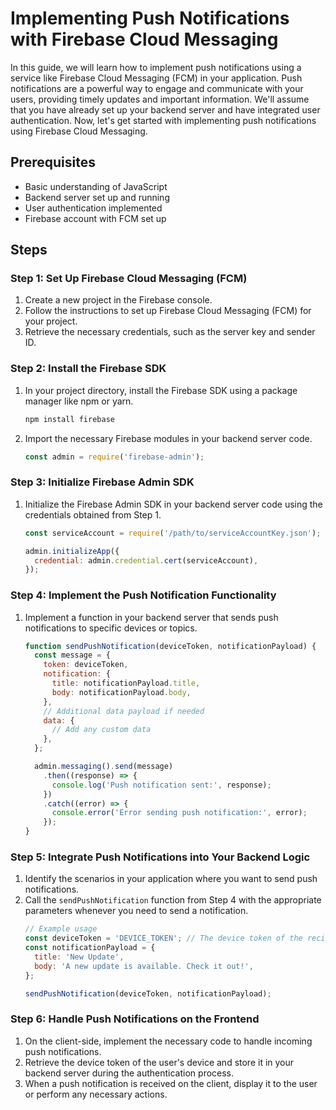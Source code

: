 # Implementing Push Notifications with Firebase Cloud Messaging

In this guide, we will learn how to implement push notifications using a service like Firebase Cloud Messaging (FCM) in your application. Push notifications are a powerful way to engage and communicate with your users, providing timely updates and important information. We'll assume that you have already set up your backend server and have integrated user authentication. Now, let's get started with implementing push notifications using Firebase Cloud Messaging.

## Prerequisites
- Basic understanding of JavaScript
- Backend server set up and running
- User authentication implemented
- Firebase account with FCM set up

## Steps

### Step 1: Set Up Firebase Cloud Messaging (FCM)
1. Create a new project in the Firebase console.
2. Follow the instructions to set up Firebase Cloud Messaging (FCM) for your project.
3. Retrieve the necessary credentials, such as the server key and sender ID.

### Step 2: Install the Firebase SDK
1. In your project directory, install the Firebase SDK using a package manager like npm or yarn.
   ```bash
   npm install firebase
   ```
2. Import the necessary Firebase modules in your backend server code.
   ```javascript
   const admin = require('firebase-admin');
   ```

### Step 3: Initialize Firebase Admin SDK
1. Initialize the Firebase Admin SDK in your backend server code using the credentials obtained from Step 1.
   ```javascript
   const serviceAccount = require('/path/to/serviceAccountKey.json');

   admin.initializeApp({
     credential: admin.credential.cert(serviceAccount),
   });
   ```

### Step 4: Implement the Push Notification Functionality
1. Implement a function in your backend server that sends push notifications to specific devices or topics.
   ```javascript
   function sendPushNotification(deviceToken, notificationPayload) {
     const message = {
       token: deviceToken,
       notification: {
         title: notificationPayload.title,
         body: notificationPayload.body,
       },
       // Additional data payload if needed
       data: {
         // Add any custom data
       },
     };

     admin.messaging().send(message)
       .then((response) => {
         console.log('Push notification sent:', response);
       })
       .catch((error) => {
         console.error('Error sending push notification:', error);
       });
   }
   ```

### Step 5: Integrate Push Notifications into Your Backend Logic
1. Identify the scenarios in your application where you want to send push notifications.
2. Call the `sendPushNotification` function from Step 4 with the appropriate parameters whenever you need to send a notification.
   ```javascript
   // Example usage
   const deviceToken = 'DEVICE_TOKEN'; // The device token of the recipient
   const notificationPayload = {
     title: 'New Update',
     body: 'A new update is available. Check it out!',
   };

   sendPushNotification(deviceToken, notificationPayload);
   ```

### Step 6: Handle Push Notifications on the Frontend
1. On the client-side, implement the necessary code to handle incoming push notifications.
2. Retrieve the device token of the user's device and store it in your backend server during the authentication process.
3. When a push notification is received on the client, display it to the user or perform any necessary actions.

